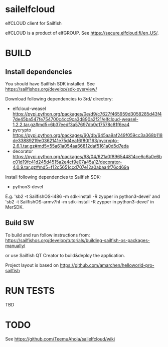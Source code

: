 # sailelfcloud
elfCLOUD client for Sailfish

elfCLOUD is a product of elfGROUP. See https://secure.elfcloud.fi/en_US/.

BUILD
=====

Install dependencies
--------------------

You should have Sailfish SDK installed. See
https://sailfishos.org/develop/sdk-overview/

Download following dependencies to 3rd/ directory:
 * elfcloud-weasel
    https://pypi.python.org/packages/0e/d9/c7627f465959d3058285d43f47de45ba547fe754700c4cc9ca3d890a2f21/elfcloud-weasel-1.2.2.tar.gz#md5=6b37eedf3a57697db0c17578c81f6ea4
 * pycrypto
    https://pypi.python.org/packages/60/db/645aa9af249f059cc3a368b118de33889219e0362141e75d4eaf6f80f163/pycrypto-2.6.1.tar.gz#md5=55a61a054aa66812daf5161a0d5d7eda
 * decorator
    https://pypi.python.org/packages/68/04/621a0f896544814ce6c6a0e6bc01d19fc41d245d4515a2e4cf9e07a45a12/decorator-4.0.9.tar.gz#md5=f12c5651ccd707e12a0abaa4f76cd69a

Install following dependencies to Sailfish SDK:
 * python3-devel

E.g. 'sb2 -t SailfishOS-i486 -m sdk-install -R zypper in python3-devel' and
'sb2 -t SailfishOS-armv7hl -m sdk-install -R zypper in python3-devel' in MerSDK.

Build SW
--------

To build and run follow instructions from:
https://sailfishos.org/develop/tutorials/building-sailfish-os-packages-manually/

or use Sailfish QT Creator to build&deploy the application.

Project layout is based on https://github.com/amarchen/helloworld-pro-sailfish

RUN TESTS
=========

TBD

TODO
====

See https://github.com/TeemuAhola/sailelfcloud/wiki
